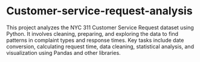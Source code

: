 # Customer-service-request-analysis
This project analyzes the NYC 311 Customer Service Request dataset using Python. It involves cleaning, preparing, and exploring the data to find patterns in complaint types and response times. Key tasks include date conversion, calculating request time, data cleaning, statistical analysis, and visualization using Pandas and other libraries.
